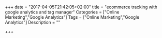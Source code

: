 +++
date = "2017-04-05T21:42:05+02:00"
title = "ecommerce tracking with google analytics and tag manager"
Categories = ["Online Marketing","Google Analytics"]
Tags = ["Online Marketing","Google Analytics"]
Description = ""

+++
